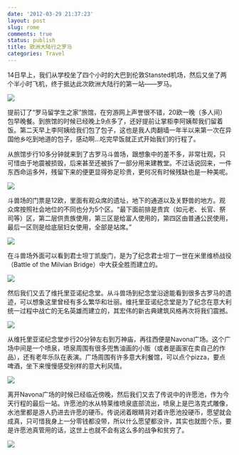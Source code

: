 ```yaml
---
date: '2012-03-29 21:37:23'
layout: post
slug: rome
comments: true
status: publish
title: 欧洲大陆行之罗马
categories: Travel
---
```


14日早上，我们从学校坐了四个小时的大巴到伦敦Stansted机场，然后又坐了两个半小时飞机，终于抵达此次欧洲大陆行的第一站——罗马。

![](http://ww1.sinaimg.cn/large/a0c2e9c9gw1drqfpmmcgzj.jpg)  

提前订了“罗马留学生之家”旅馆，在穷游网上声誉很不错，20欧一晚（多人间）包早晚餐。到旅馆的时候已经晚上9点多了，还好提前让掌柜李阿姨帮我们留着饭。第二天早上李阿姨给我们包了包子，这也是我人肉翻墙一年半以来第一次在异国他乡吃到地道的包子，感动啊...吃完早饭就正式开始我们的行程了。

从旅馆步行10多分钟就来到了古罗马斗兽场，跟想象中的差不多，非常壮观，只可惜由于地震被损毁，后来甚至还被拆了一部分用来建教堂。不过话说回来，一件东西命运多舛，残留下来的便更显得弥足珍贵，更何况有时候残缺也是一种美呢。

![](http://ww4.sinaimg.cn/large/a0c2e9c9gw1drqfqesbt2j.jpg)  

斗兽场的门票是12欧，里面有观众席的遗址，地下的通道以及关野兽的地方。观众席按照社会地位的不同也分为5个区。“最下面前排是贵宾（如元老、长官、祭司等）区，第二层供贵族使用，第三区是给富人使用的，第四区由普通公民使用，最后一区则是给底层妇女使用，全部是站席。”

![](http://ww2.sinaimg.cn/large/a0c2e9c9gw1drqfr9476sj.jpg)  

在斗兽场外面可以看到君士坦丁凯旋门，是为了纪念君士坦丁一世在米里维桥战役（Battle of the Milvian Bridge）中大获全胜而建立的。

![](http://ww4.sinaimg.cn/large/a0c2e9c9gw1drqfrta67vj.jpg)  

然后我们又去了维托里亚诺纪念堂。从斗兽场到纪念堂沿途能看到很多古罗马的遗迹，可以想象这里曾经有多么繁华和壮丽。维托里亚诺纪念堂是为了纪念在意大利统一过程中战亡的无名英雄而建立的，其宏伟的新古典建筑风格再次将我们震撼。

![](http://ww1.sinaimg.cn/large/a0c2e9c9gw1drqfsh9ppbj.jpg)  

从维托里亚诺纪念堂步行20分钟左右到万神庙，再往西便是Navona广场。这个广场中间是一个喷泉，喷泉周围有很多兜售油画的小贩（或者是画家在卖自己的作品），还有老年乐队在表演。广场周围有许多意大利餐馆，可以点个pizza，要点啤酒，坐下来慢慢感受别样的意大利风情。

![](http://ww3.sinaimg.cn/large/a0c2e9c9gw1drqft0nn8gj.jpg)  

离开Navona广场的时候已经临近傍晚，然后我们又去了传说中的许愿池，作为今天行程的最后一站。许愿池的水从特莱维喷泉底部流出，喷泉上是巴洛克式雕像，水池里都是游人扔进去许愿的硬币。传说闭着眼睛背对着许愿池投硬币，愿望就会成真，只可惜我身上一分零钱都没带，所以什么愿望都没许，其实也就图个乐，要是许愿池真管用的话，这世上也就不会有这么多的战争和贫穷了。

![](http://ww1.sinaimg.cn/large/a0c2e9c9gw1drqftlnvp9j.jpg)

